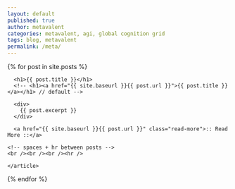 ```yaml
---
layout: default
published: true
author: metavalent
categories: metavalent, agi, global cognition grid
tags: blog, metavalent
permalink: /meta/
---
```


<div class="posts">
  {% for post in site.posts %}
    <article class="post">

      <h1>{{ post.title }}</h1>
	  <!-- <h1><a href="{{ site.baseurl }}{{ post.url }}">{{ post.title }}</a></h1> // default -->

      <div>
        {{ post.excerpt }}
      </div>

      <a href="{{ site.baseurl }}{{ post.url }}" class="read-more">:: Read More ::</a>

	<!-- spaces + hr between posts -->
	<br /><br /><br /><hr />
  
    </article>

  {% endfor %}
</div>
